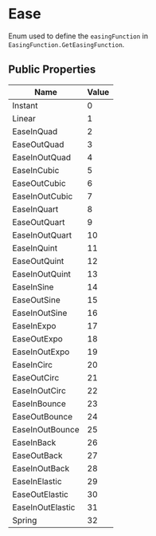 # Ease

Enum used to define the `easingFunction` in `EasingFunction.GetEasingFunction`.

## Public Properties

| Name             | Value |
| ---------------- | ----- |
| Instant          | 0     |
| Linear           | 1     |
| EaseInQuad       | 2     |
| EaseOutQuad      | 3     |
| EaseInOutQuad    | 4     |
| EaseInCubic      | 5     |
| EaseOutCubic     | 6     |
| EaseInOutCubic   | 7     |
| EaseInQuart      | 8     |
| EaseOutQuart     | 9     |
| EaseInOutQuart   | 10    |
| EaseInQuint      | 11    |
| EaseOutQuint     | 12    |
| EaseInOutQuint   | 13    |
| EaseInSine       | 14    |
| EaseOutSine      | 15    |
| EaseInOutSine    | 16    |
| EaseInExpo       | 17    |
| EaseOutExpo      | 18    |
| EaseInOutExpo    | 19    |
| EaseInCirc       | 20    |
| EaseOutCirc      | 21    |
| EaseInOutCirc    | 22    |
| EaseInBounce     | 23    |
| EaseOutBounce    | 24    |
| EaseInOutBounce  | 25    |
| EaseInBack       | 26    |
| EaseOutBack      | 27    |
| EaseInOutBack    | 28    |
| EaseInElastic    | 29    |
| EaseOutElastic   | 30    |
| EaseInOutElastic | 31    |
| Spring           | 32    |